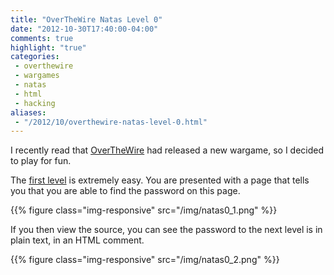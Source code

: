 ```yaml
---
title: "OverTheWire Natas Level 0"
date: "2012-10-30T17:40:00-04:00"
comments: true
highlight: "true"
categories:
 - overthewire
 - wargames
 - natas
 - html
 - hacking
aliases:
 - "/2012/10/overthewire-natas-level-0.html"
---
```


I recently read that [OverTheWire](http://www.overthewire.org) had released a new wargame, so I decided to play for fun.

<!-- more -->

The [first level](http://www.overthewire.org/wargames/natas/natas0.shtml) is extremely easy. You are presented with a page that tells you that you are able to find the password on this page.

{{% figure class="img-responsive" src="/img/natas0_1.png" %}}

If you then view the source, you can see the password to the next level is in plain text, in an HTML comment. 

{{% figure class="img-responsive" src="/img/natas0_2.png" %}}
